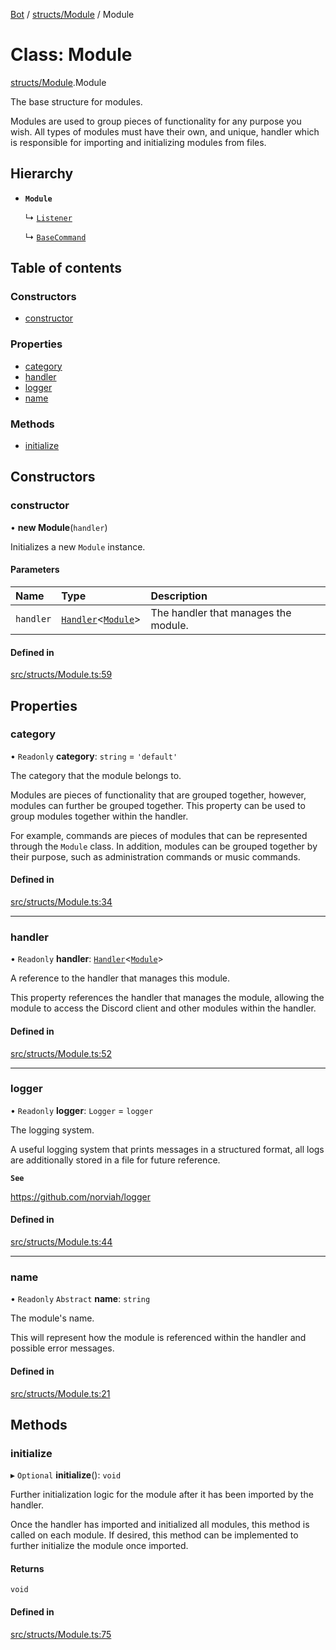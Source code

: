 [Bot](../README.md) / [structs/Module](../modules/structs_Module.md) / Module

# Class: Module

[structs/Module](../modules/structs_Module.md).Module

The base structure for modules.

Modules are used to group pieces of functionality for any purpose you wish.
All types of modules must have their own, and unique, handler which is
responsible for importing and initializing modules from files.

## Hierarchy

- **`Module`**

  ↳ [`Listener`](structs_Listener.Listener.md)

  ↳ [`BaseCommand`](structs_commands_BaseCommand.BaseCommand.md)

## Table of contents

### Constructors

- [constructor](structs_Module.Module.md#constructor)

### Properties

- [category](structs_Module.Module.md#category)
- [handler](structs_Module.Module.md#handler)
- [logger](structs_Module.Module.md#logger)
- [name](structs_Module.Module.md#name)

### Methods

- [initialize](structs_Module.Module.md#initialize)

## Constructors

### constructor

• **new Module**(`handler`)

Initializes a new `Module` instance.

#### Parameters

| Name | Type | Description |
| :------ | :------ | :------ |
| `handler` | [`Handler`](structs_handlers_Handler.Handler.md)<[`Module`](structs_Module.Module.md)\> | The handler that manages the module. |

#### Defined in

[src/structs/Module.ts:59](https://github.com/Norviah/bot/blob/3146ef8/src/structs/Module.ts#L59)

## Properties

### category

• `Readonly` **category**: `string` = `'default'`

The category that the module belongs to.

Modules are pieces of functionality that are grouped together, however,
modules can further be grouped together. This property can be used to
group modules together within the handler.

For example, commands are pieces of modules that can be represented through
the `Module` class. In addition, modules can be grouped together by their
purpose, such as administration commands or music commands.

#### Defined in

[src/structs/Module.ts:34](https://github.com/Norviah/bot/blob/3146ef8/src/structs/Module.ts#L34)

___

### handler

• `Readonly` **handler**: [`Handler`](structs_handlers_Handler.Handler.md)<[`Module`](structs_Module.Module.md)\>

A reference to the handler that manages this module.

This property references the handler that manages the module, allowing the
module to access the Discord client and other modules within the handler.

#### Defined in

[src/structs/Module.ts:52](https://github.com/Norviah/bot/blob/3146ef8/src/structs/Module.ts#L52)

___

### logger

• `Readonly` **logger**: `Logger` = `logger`

The logging system.

A useful logging system that prints messages in a structured format, all
logs are additionally stored in a file for future reference.

**`See`**

https://github.com/norviah/logger

#### Defined in

[src/structs/Module.ts:44](https://github.com/Norviah/bot/blob/3146ef8/src/structs/Module.ts#L44)

___

### name

• `Readonly` `Abstract` **name**: `string`

The module's name.

This will represent how the module is referenced within the handler and
possible error messages.

#### Defined in

[src/structs/Module.ts:21](https://github.com/Norviah/bot/blob/3146ef8/src/structs/Module.ts#L21)

## Methods

### initialize

▸ `Optional` **initialize**(): `void`

Further initialization logic for the module after it has been imported by
the handler.

Once the handler has imported and initialized all modules, this method is
called on each module. If desired, this method can be implemented to
further initialize the module once imported.

#### Returns

`void`

#### Defined in

[src/structs/Module.ts:75](https://github.com/Norviah/bot/blob/3146ef8/src/structs/Module.ts#L75)
